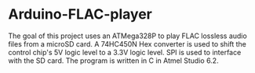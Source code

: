 # Arduino-FLAC-player

The goal of this project uses an ATMega328P to play FLAC lossless audio files from a
microSD card.  A 74HC450N Hex converter is used to shift the control chip's 5V logic level
to a 3.3V logic level.  SPI is used to interface with the SD card.  The program is written
in C in Atmel Studio 6.2. 
